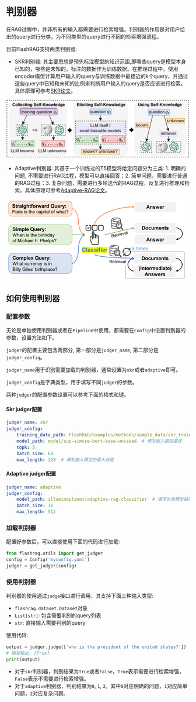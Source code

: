 # 判别器

在RAG过程中，并非所有的输入都需要进行检索增强。判别器的作用是对用户给出的query进行分类，为不同类型的query进行不同的检索增强流程。

目前FlashRAG支持两类判别器:

- SKR判别器: 其主要思想是预先标注模型的知识范围,即哪些query是模型本身已知的，哪些是未知的，标注的数据作为训练数据。在推理过程中，使用encoder模型计算用户输入的query与训练数据中最接近的k个query，并通过这些query中已知和未知的比例来判断用户输入的query是否应该进行检索。
具体原理可参考[SKR论文](https://aclanthology.org/2023.findings-emnlp.691.pdf
)。

![](../asset/skr.png)

- Adaptive判别器: 其基于一个训练过的T5模型将给定问题分为三类: 1. 明确的问题, 不需要进行RAG过程，模型可以直接回答；2. 简单问题，需要进行普通的RAG过程；3. 复杂问题，需要进行多轮迭代的RAG过程，反复进行推理和检索。具体原理可参考[Adaptive-RAG论文](https://aclanthology.org/2024.naacl-long.389.pdf)。

![](../asset/adaptive.png)


## 如何使用判别器

### 配置参数

无论是单独使用判别器或者在`Pipeline`中使用，都需要在`Config`中设置判别器的参数，设置方法如下。

`judger`的配置主要包含两部分, 第一部分是`judger_name`, 第二部分是`judger_config`。

`judger_name`用于识别需要加载的判别器，通常设置为`skr`或者`adaptive`即可。

`judger_config`是字典类型，用于填写不同`judger`的参数。

两种`judger`的配置参数设置可以参考下面的格式和键。

#### Skr judger配置

```yaml
judger_name: skr 
judger_config:
    training_data_path: FlashRAG/examples/methods/sample_data/skr_training.json  # 填写训练数据路径
    model_path: model/sup-simcse-bert-base-uncased  # 填写嵌入模型路径
    topk: 5
    batch_size: 64
    max_length: 128  # 填写嵌入模型的最大长度
```


#### Adaptive judger配置

```yaml
judger_name: adaptive 
judger_config:
    model_path: illuminoplanet/adaptive-rag-classifier  # 填写分类模型路径
    batch_size: 16
    max_length: 512
```

### 加载判别器

配置好参数后，可以直接使用下面的代码进行加载:

```python
from flashrag.utils import get_judger
config = Config('myconfig.yaml')
judger = get_judger(config)
```

### 使用判别器

判别器的使用通过`judge`接口进行调用，其支持下面三种输入类型:
- `flashrag.dataset.Dataset`对象
- `List[str]`: 包含需要判别的query列表
- `str`: 直接输入需要判别的query

使用代码:

```python
output = judger.judge(['who is the president of the united states?'])
# 期望输出: [True]
print(output)
```

- 对于`skr`判别器，判别结果为`True`或者`False`，`True`表示需要进行检索增强，`False`表示不需要进行检索增强。
- 对于`adaptive`判别器，判别结果为`0`, `1`, `2`。其中`0`对应明确的问题，`1`对应简单问题，`2`对应复杂问题。
